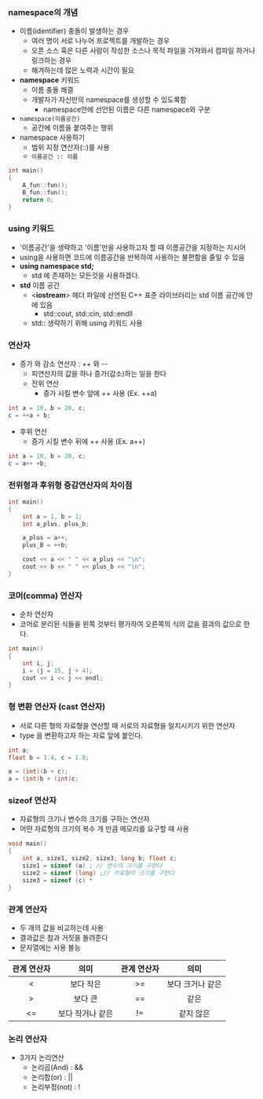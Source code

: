### namespace의 개념
- 이름(identifier) 충돌이 발생하는 경우
	- 여러 명이 서로 나누어 프로젝트를 개발하는 경우
	- 오픈 소스 혹은 다른 사람이 작성한 소스나 목적 파일을 가져와서 컴파일 하거나 링크하는 경우
	- 해겨하는데 많은 노력과 시간이 필요
- **namespace** 키워드
	- 이름 충돌 해결
	- 개발자가 자신만의 namespace를 생성할 수 있도록함
		- namespace안에 선언된 이름은 다른 namespace와 구분
- `namespace(이름공간)`
	- 공간에 이름을 붙여주는 행위
- namespace 사용하기
	- 범위 지정 연산자(::)를 사용
	- `이름공간 :: 이름`
```C++
int main()
{
	A_fun::fun();
	B_fun::fun();
	return 0;
}
```
### using 키워드
- '이름공간'을 생략하고 '이름'만을 사용하고자 할 때 이름공간을 지정하는 지시어
- using을 사용하면 코드에 이름공간을 반복하여 사용하는 불편함을 줄일 수 있음
- **using namespace std;**
	- std 에 존재하는 모든것을 사용하겠다.
- **std** 이름 공간
	- <**iostream**> 헤더 파일에 선언된 C++ 표준 라이브러리는 std 이름 공간에 안에 있음
		- std::cout, std::cin, std::endll
	- std:: 생략하기 위해 using 키워드 사용
### 연산자
- 증가 와 감소 연산자 : ++ 와 --
	- 피연산자의 값을 하나 증가(감소)하는 일을 한다
	- 전위 연산
		- 증가 시킬 변수 앞에 ++ 사용 (Ex. ++a)
```C++
int a = 10, b = 20, c;
c = ++a + b;
```
- 후위 연산
	- 증가 시킬 변수 뒤에 ++ 사용 (Ex. a++)
```C++
int a = 10, b = 20, c;
c = a++ +b;
```
### 전위형과 후위형 증감연산자의 차이점
```C++
int main()
{
	int a = 1, b = 1;
	int a_plus, plus_b;

	a_plus = a++;
	plus_B = ++b;

	cout << a << " " << a_plus << "\n";
	cout << b << " " << plus_b << "\n";
}
```
### 코머(comma) 연산자
- 순차 연산자
- 코머로 분리된 식들을 왼쪽 것부터 평가하여 오른쪽의 식의 값을 결과의 값으로 한다.
```C++
int main()
{
	int i, j;
	i = (j = 15, j + 4);
	cout << i << j << endl;
}
```
### 형 변환 연산자 (cast 연산자)
- 서로 다른 형의 자료형을 연산할 때 서로의 자료형을 일치시키기 위한 연산자
- type 을 변환하고자 하는 자료 앞에 붙인다.
```C++
int a;
float b = 1.4, c = 1.8;

a = (int)(b + c);
a = (int)b + (int)c;
```
### sizeof 연산자
- 자료형의 크기나 변수의 크기를 구하는 연산자
- 어떤 자료형의 크기의 복수 개 만큼 메모리를 요구할 때 사용
```C++
void main()
{
	int a, size1, size2, size3; long b; float c;
	size1 = sizeof (a) ; // 변수의 크기를 구한다
	size2 = sizeof (long) ;// 자료형의 크기를 구한다
	size3 = sizeof (c) *
}
```
### 관계 연산자
- 두 개의 값을 비교하는데 사용
- 결과값은 참과 거짓을 돌려준다
- 문자열에는 사용 불능

| 관계 연산자 |       의미       | 관계 연산자 |       의미       |
|:-----------:|:----------------:|:-----------:|:----------------:|
|      <      |    보다 작은     |     >=      | 보다 크거나 같은 |
|      >      |     보다 큰      |     ==      |       같은       |
|     <=      | 보다 작거나 같은 |     !=      |    같지 않은     |
### 논리 연산자
- 3가지 논리연산
	- 논리곱(And) : &&
	- 논리합(or) : ||
	- 논리부정(not) : !